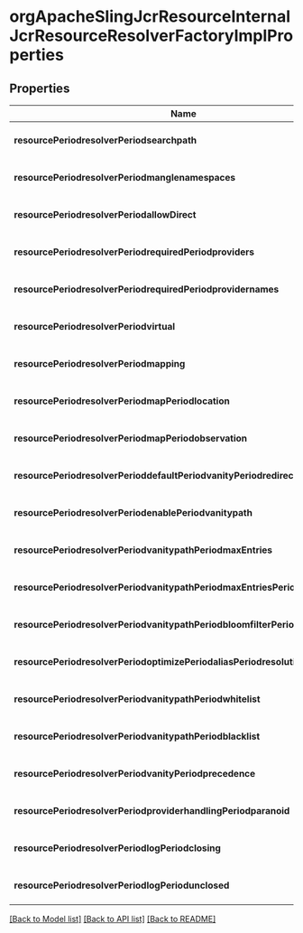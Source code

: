 # orgApacheSlingJcrResourceInternalJcrResourceResolverFactoryImplProperties

## Properties
Name | Type | Description | Notes
------------ | ------------- | ------------- | -------------
**resourcePeriodresolverPeriodsearchpath** | [**ConfigNodePropertyArray**](ConfigNodePropertyArray.md) |  | [optional] [default to null]
**resourcePeriodresolverPeriodmanglenamespaces** | [**ConfigNodePropertyBoolean**](ConfigNodePropertyBoolean.md) |  | [optional] [default to null]
**resourcePeriodresolverPeriodallowDirect** | [**ConfigNodePropertyBoolean**](ConfigNodePropertyBoolean.md) |  | [optional] [default to null]
**resourcePeriodresolverPeriodrequiredPeriodproviders** | [**ConfigNodePropertyArray**](ConfigNodePropertyArray.md) |  | [optional] [default to null]
**resourcePeriodresolverPeriodrequiredPeriodprovidernames** | [**ConfigNodePropertyArray**](ConfigNodePropertyArray.md) |  | [optional] [default to null]
**resourcePeriodresolverPeriodvirtual** | [**ConfigNodePropertyArray**](ConfigNodePropertyArray.md) |  | [optional] [default to null]
**resourcePeriodresolverPeriodmapping** | [**ConfigNodePropertyArray**](ConfigNodePropertyArray.md) |  | [optional] [default to null]
**resourcePeriodresolverPeriodmapPeriodlocation** | [**ConfigNodePropertyString**](ConfigNodePropertyString.md) |  | [optional] [default to null]
**resourcePeriodresolverPeriodmapPeriodobservation** | [**ConfigNodePropertyArray**](ConfigNodePropertyArray.md) |  | [optional] [default to null]
**resourcePeriodresolverPerioddefaultPeriodvanityPeriodredirectPeriodstatus** | [**ConfigNodePropertyInteger**](ConfigNodePropertyInteger.md) |  | [optional] [default to null]
**resourcePeriodresolverPeriodenablePeriodvanitypath** | [**ConfigNodePropertyBoolean**](ConfigNodePropertyBoolean.md) |  | [optional] [default to null]
**resourcePeriodresolverPeriodvanitypathPeriodmaxEntries** | [**ConfigNodePropertyInteger**](ConfigNodePropertyInteger.md) |  | [optional] [default to null]
**resourcePeriodresolverPeriodvanitypathPeriodmaxEntriesPeriodstartup** | [**ConfigNodePropertyBoolean**](ConfigNodePropertyBoolean.md) |  | [optional] [default to null]
**resourcePeriodresolverPeriodvanitypathPeriodbloomfilterPeriodmaxBytes** | [**ConfigNodePropertyInteger**](ConfigNodePropertyInteger.md) |  | [optional] [default to null]
**resourcePeriodresolverPeriodoptimizePeriodaliasPeriodresolution** | [**ConfigNodePropertyBoolean**](ConfigNodePropertyBoolean.md) |  | [optional] [default to null]
**resourcePeriodresolverPeriodvanitypathPeriodwhitelist** | [**ConfigNodePropertyArray**](ConfigNodePropertyArray.md) |  | [optional] [default to null]
**resourcePeriodresolverPeriodvanitypathPeriodblacklist** | [**ConfigNodePropertyArray**](ConfigNodePropertyArray.md) |  | [optional] [default to null]
**resourcePeriodresolverPeriodvanityPeriodprecedence** | [**ConfigNodePropertyBoolean**](ConfigNodePropertyBoolean.md) |  | [optional] [default to null]
**resourcePeriodresolverPeriodproviderhandlingPeriodparanoid** | [**ConfigNodePropertyBoolean**](ConfigNodePropertyBoolean.md) |  | [optional] [default to null]
**resourcePeriodresolverPeriodlogPeriodclosing** | [**ConfigNodePropertyBoolean**](ConfigNodePropertyBoolean.md) |  | [optional] [default to null]
**resourcePeriodresolverPeriodlogPeriodunclosed** | [**ConfigNodePropertyBoolean**](ConfigNodePropertyBoolean.md) |  | [optional] [default to null]

[[Back to Model list]](../README.md#documentation-for-models) [[Back to API list]](../README.md#documentation-for-api-endpoints) [[Back to README]](../README.md)


